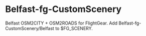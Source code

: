# Belfast-fg-CustomScenery
Belfast OSM2CITY + OSM2ROADS for FlightGear. Add Belfast-fg-CustomScenery/Belfast to $FG_SCENERY.
